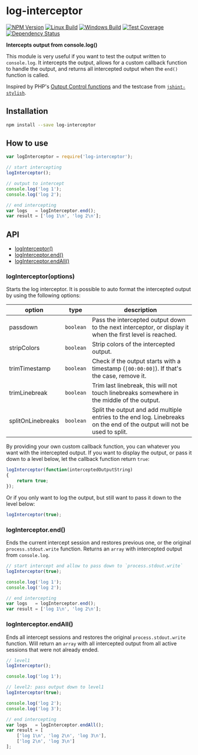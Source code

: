 # log-interceptor

  [![NPM Version][npm-img]][npm-url]
  [![Linux Build][travis-img]][travis-url]
  [![Windows Build][appveyor-img]][appveyor-url]
  [![Test Coverage][coveralls-img]][coveralls-url]
  [![Dependency Status][david-img]][david-url]

[npm-img]: https://badge.fury.io/js/log-interceptor.svg
[npm-url]: https://www.npmjs.com/package/log-interceptor
[travis-img]: https://img.shields.io/travis/roeldev/log-interceptor/master.svg?label=linux
[travis-url]: https://travis-ci.org/roeldev/log-interceptor
[appveyor-img]: https://img.shields.io/appveyor/ci/roeldev/log-interceptor/master.svg?label=windows
[appveyor-url]: https://ci.appveyor.com/project/roeldev/log-interceptor
[coveralls-img]: https://img.shields.io/coveralls/roeldev/log-interceptor/master.svg
[coveralls-url]: https://coveralls.io/r/roeldev/log-interceptor?branch=master
[david-img]: https://david-dm.org/roeldev/log-interceptor.svg
[david-url]: https://david-dm.org/roeldev/log-interceptor

**Intercepts output from console.log()**

This module is very useful if you want to test the output written to `console.log`. It intercepts the output, allows for a custom callback function to handle the output, and returns all intercepted output when the `end()` function is called.

Inspired by PHP's [Output Control functions][url-php-oc] and the testcase from [`jshint-stylish`][url-test].

## Installation
```sh
npm install --save log-interceptor
```

## How to use
```js
var logInterceptor = require('log-interceptor');

// start intercepting
logInterceptor();

// output to intercept
console.log('log 1');
console.log('log 2');

// end intercepting
var logs   = logInterceptor.end();
var result = ['log 1\n', 'log 2\n'];
```

## API
- [logInterceptor()][api-loginterceptor]
- [logInterceptor.end()][api-loginterceptor-end]
- [logInterceptor.endAll()][api-loginterceptor-endall]


### logInterceptor(options)
Starts the log interceptor. It is possible to auto format the intercepted output by using the following options:

option | type | description
------ | ---- | -----------
passdown | `boolean` | Pass the intercepted output down to the next interceptor, or display it when the first level is reached.
stripColors | `boolean` | Strip colors of the intercepted output.
trimTimestamp | `boolean` | Check if the output starts with a timestamp (`[00:00:00]`). If that's the case, remove it.
trimLinebreak | `boolean` | Trim last linebreak, this will not touch linebreaks somewhere in the middle of the output.
splitOnLinebreaks | `boolean` | Split the output and add multiple entries to the end log. Linebreaks on the end of the output will not be used to split.

By providing your own custom callback function, you can whatever you want with the intercepted output. If you want to display the output, or pass it down to a level below, let the callback function return `true`:
```js
logInterceptor(function(interceptedOutputString)
{
    return true;
});
```

Or if you only want to log the output, but still want to pass it down to the level below:
```js
logInterceptor(true);
```

### logInterceptor.end()
Ends the current intercept session and restores previous one, or the original `process.stdout.write` function. Returns an `array` with intercepted output from `console.log`.

```js
// start intercept and allow to pass down to `process.stdout.write`
logInterceptor(true);

console.log('log 1');
console.log('log 2');

// end intercepting
var logs   = logInterceptor.end();
var result = ['log 1\n', 'log 2\n'];
```

### logInterceptor.endAll()
Ends all intercept sessions and restores the original `process.stdout.write` function. Will return an `array` with all intercepted output from all active sessions that were not already ended.

```js
// level1
logInterceptor();

console.log('log 1');

// level2: pass output down to level1
logInterceptor(true);

console.log('log 2');
console.log('log 3');

// end intercepting
var logs   = logInterceptor.endAll();
var result = [
    ['log 1\n', 'log 2\n', 'log 3\n'],
    ['log 2\n', 'log 3\n']
];
```

[url-php-oc]: http://php.net/manual/en/ref.outcontrol.php
[url-test]: https://github.com/sindresorhus/jshint-stylish/blob/master/test.js

[api-loginterceptor]: #loginterceptorcallbackfn
[api-loginterceptor-end]: #loginterceptorend
[api-loginterceptor-endall]: #loginterceptorendall
